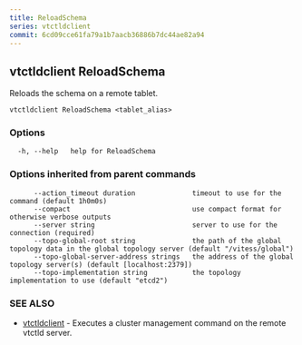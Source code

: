 ```yaml
---
title: ReloadSchema
series: vtctldclient
commit: 6cd09cce61fa79a1b7aacb36886b7dc44ae82a94
---
```

## vtctldclient ReloadSchema

Reloads the schema on a remote tablet.

```
vtctldclient ReloadSchema <tablet_alias>
```

### Options

```
  -h, --help   help for ReloadSchema
```

### Options inherited from parent commands

```
      --action_timeout duration              timeout to use for the command (default 1h0m0s)
      --compact                              use compact format for otherwise verbose outputs
      --server string                        server to use for the connection (required)
      --topo-global-root string              the path of the global topology data in the global topology server (default "/vitess/global")
      --topo-global-server-address strings   the address of the global topology server(s) (default [localhost:2379])
      --topo-implementation string           the topology implementation to use (default "etcd2")
```

### SEE ALSO

* [vtctldclient](../)	 - Executes a cluster management command on the remote vtctld server.


